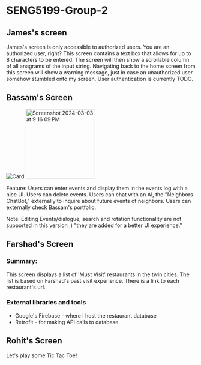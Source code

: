 # SENG5199-Group-2

## James's screen
James's screen is only accessible to authorized users. You are an authorized user, right?
This screen contains a text box that allows for up to 8 characters to be entered. The screen
will then show a scrollable column of all anagrams of the input string. Navigating back to the
home screen from this screen will show a warning message, just in case an unauthorized user
somehow stumbled onto my screen. User authentication is currently TODO.

## Bassam's Screen 

![Card](https://github.com/begna002/SENG5199-Group-2/assets/159471992/e8cf1818-fb86-454d-bc46-0c26a92e80fd) <img width="185" alt="Screenshot 2024-03-03 at 9 16 09 PM" src="https://github.com/begna002/SENG5199-Group-2/assets/159471992/f86965b7-c3d5-494c-9374-c35f93629afd">


Feature: 
Users can enter events and display them in the events log with a nice UI. 
Users can delete events. 
Users can chat with an AI, the "Neighbors ChatBot," externally to inquire about future events of neighbors. 
Users can externally check Bassam's portfolio. 

Note: 
Editing Events/dialogue, search and rotation functionality are not supported in this version ;) "they are added for a better UI experience."

## Farshad's Screen
### Summary:
This screen displays a list of 'Must Visit' restaurants in the twin cities.
The list is based on Farshad's past visit experience.
There is a link to each restaurant's url.
### External libraries and tools
* Google's Firebase - where I host the restaurant database
* Retrofit - for making API calls to database

## Rohit's Screen
Let's play some Tic Tac Toe!